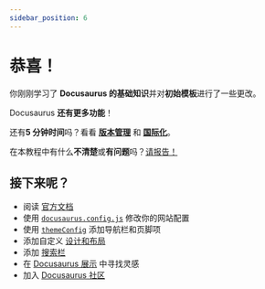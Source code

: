 ```yaml
---
sidebar_position: 6
---
```


# 恭喜！

你刚刚学习了 **Docusaurus 的基础知识**并对**初始模板**进行了一些更改。

Docusaurus **还有更多功能**！

还有**5 分钟时间**吗？看看 **[版本管理](../tutorial-extras/manage-docs-versions.md)** 和 **[国际化](../tutorial-extras/translate-your-site.md)**。

在本教程中有什么**不清楚**或**有问题**吗？[请报告！](https://github.com/facebook/docusaurus/discussions/4610)

## 接下来呢？

- 阅读 [官方文档](https://docusaurus.io/)
- 使用 [`docusaurus.config.js`](https://docusaurus.io/docs/api/docusaurus-config) 修改你的网站配置
- 使用 [`themeConfig`](https://docusaurus.io/docs/api/themes/configuration) 添加导航栏和页脚项
- 添加自定义 [设计和布局](https://docusaurus.io/docs/styling-layout)
- 添加 [搜索栏](https://docusaurus.io/docs/search)
- 在 [Docusaurus 展示](https://docusaurus.io/showcase) 中寻找灵感
- 加入 [Docusaurus 社区](https://docusaurus.io/community/support)
